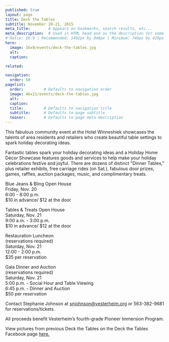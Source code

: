 ```yaml
---
published: true
layout: page
title: Deck the Tables
subtitle: November 20-21, 2015
meta_title:        # Appears on bookmarks, search results, etc...
meta_description:  # Used in HTML head and as the description for some search engines
# Ratio: 16:9 | Recommended: 1492px by 840px | Minimum: 746px by 420px
hero:
  image: 16x9/events/deck-the-tables.jpg
  alt: 
  caption: 

related:

navigation:
  order: 50
pagelist:
  order:         # Defaults to navigation order
  image: 46x21/events/deck-the-tables.jpg
  alt: 
  caption:
  title:         # Defaults to navigation title
  subtitle:      # Defaults to page subtitle
  teaser:        # Defaults to page meta-description  
---
```

This fabulous community event at the Hotel Winneshiek showcases the talents of area residents and retailers who create beautiful table settings to spark holiday decorating ideas.

Fantastic tables spark your holiday decorating ideas and a Holiday Home Décor Showcase features goods and services to help make your holiday celebrations festive and joyful. There are dozens of distinct "Dinner Tables," plus retailer exhibits, free carriage rides (on Sat.), fabulous door prizes, games, raffles, auction packages, music, and complimentary treats. 

Blue Jeans & Bling Open House <br />
Friday, Nov. 20  <br />
6:00 - 8:00 p.m. <br />
$10 in advance/ $12 at the door

Tables & Treats Open House <br />
Saturday, Nov. 21  <br />
9:00 a.m. - 3:00 p.m. <br />
$10 in advance/ $12 at the door

Restauration Luncheon  <br />
(reservations required)  <br />
Saturday, Nov. 21  <br />
12:00 - 2:00 p.m. <br />
$35 per reservation

Gala Dinner and Auction <br />
(reservations required)  <br />
Saturday, Nov. 21  <br />
5:00 p.m. - Social Hour and Table Viewing <br />
6:45 p.m. - Dinner and Auction<br />
$50 per reservation

Contact Stephanie Johnson at [snjohnson@vesterheim.org](mailto:snjohnson@vesterheim.org) or 563-382-9681 for reservations/tickets.

All proceeds benefit Vesterheim’s fourth-grade Pioneer Immersion Program.

View pictures from previous Deck the Tables on the Deck the Tables Facebook page [here.](https://www.facebook.com/media/set/?set=a.360902364084181.1073741840.178163039024782&type=1)